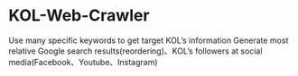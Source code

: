 # KOL-Web-Crawler
Use many specific keywords to get target KOL’s information
Generate most relative Google search results(reordering)、KOL’s followers at social media(Facebook、Youtube、Instagram)

